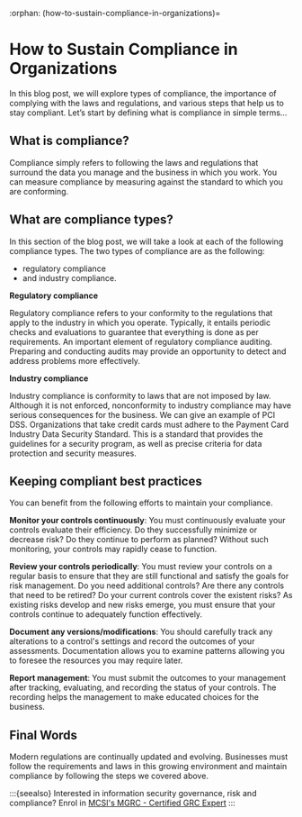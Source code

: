 :orphan:
(how-to-sustain-compliance-in-organizations)=
# How to Sustain Compliance in Organizations
 
In this blog post, we will explore types of compliance, the importance of complying with the laws and regulations, and various steps that help us to stay compliant. Let’s start by defining what is compliance in simple terms...

## What is compliance?

Compliance simply refers to following the laws and regulations that surround the data you manage and the business in which you work. You can measure compliance by measuring against the standard to which you are conforming.

## What are compliance types?

In this section of the blog post, we will take a look at each of the following compliance types. The two types of compliance are as the following:

- regulatory compliance
- and industry compliance.

**Regulatory compliance**

Regulatory compliance refers to your conformity to the regulations that apply to the industry in which you operate. Typically, it entails periodic checks and evaluations to guarantee that everything is done as per requirements. An important element of regulatory compliance auditing. Preparing and conducting audits may provide an opportunity to detect and address problems more effectively.

**Industry compliance**

Industry compliance is conformity to laws that are not imposed by law. Although it is not enforced, nonconformity to industry compliance may have serious consequences for the business. We can give an example of PCI DSS. Organizations that take credit cards must adhere to the Payment Card Industry Data Security Standard. This is a standard that provides the guidelines for a security program, as well as precise criteria for data protection and security measures.

## Keeping compliant best practices

You can benefit from the following efforts to maintain your compliance.

**Monitor your controls continuously**: You must continuously evaluate your controls evaluate their efficiency. Do they successfully minimize or decrease risk? Do they continue to perform as planned? Without such monitoring, your controls may rapidly cease to function.

**Review your controls periodically**: You must review your controls on a regular basis to ensure that they are still functional and satisfy the goals for risk management. Do you need additional controls? Are there any controls that need to be retired? Do your current controls cover the existent risks? As existing risks develop and new risks emerge, you must ensure that your controls continue to adequately function effectively.

**Document any versions/modifications**: You should carefully track any alterations to a control's settings and record the outcomes of your assessments. Documentation allows you to examine patterns allowing you to foresee the resources you may require later.

**Report management**: You must submit the outcomes to your management after tracking, evaluating, and recording the status of your controls. The recording helps the management to make educated choices for the business.

## Final Words

Modern regulations are continually updated and evolving. Businesses must follow the requirements and laws in this growing environment and maintain compliance by following the steps we covered above.

:::{seealso}
Interested in information security governance, risk and compliance? Enrol in [MCSI's MGRC - Certified GRC Expert](https://www.mosse-institute.com/certifications/mgrc-certified-grc-practitioner.html)
:::